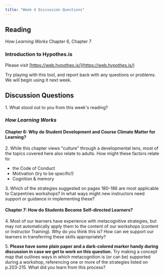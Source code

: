 ```yaml
---	
title: "Week 4 Discussion Questions"		
---
```

## Reading
_How Learning Works_ Chapter 6, Chapter 7
### Introduction to Hypothes.is
Please visit [https://web.hypothes.is/](https://web.hypothes.is/)

Try playing with this tool, and report back with any questions or problems. We will begin using it next week.

## Discussion Questions

1\. What stood out to you from this week's reading?

### _How Learning Works_
#### Chapter 6: Why do Student Development and Course Climate Matter for Learning?
2\. While this chapter views "culture" through a developmental lens, most of the topics covered here also relate to adults. How might these factors relate to:
* the Code of Conduct
* Motivation (try to be specific!)
* Cognition & memory

3\. Which of the strategies suggested on pages 180-186 are most applicable to Carpentries workshops? In what ways might new instructors need support or guidance in implementing these?

#### Chapter 7: How do Students Become Self-directed Learners?

4\. Most of our learners have experience with metacognitive strategies, but may not automatically apply them to the content of our workshops (content or Instructor Training). Why do you think this is? How can we support our learners in transferring these skills appropriately? 

5\. **Please have some plain paper and a dark-colored marker handy during discussion in case we get to work on this question.** Try making a concept map that outlines ways in which metacognition is (or can be) supported during a workshop, referencing one or more of the strategies listed on p.203-215. What did you learn from this process?
